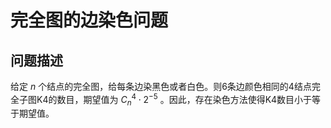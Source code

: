 # 完全图的边染色问题

## 问题描述

给定 $n$ 个结点的完全图，给每条边染黑色或者白色。则6条边颜色相同的4结点完全子图K4的数目，期望值为 $C_n^4 \cdot 2^{-5}$ 。因此，存在染色方法使得K4数目小于等于期望值。
